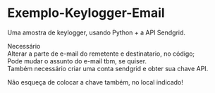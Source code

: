 # Exemplo-Keylogger-Email
Uma amostra de keylogger, usando Python + a API Sendgrid. <br>

Necessário <br>
Alterar a parte de e-mail do remetente e destinatario, no código; <br>
Pode mudar o assunto do e-mail tbm, se quiser.  <br> 
Também necessário criar uma conta sendgrid e obter sua chave API.

Não esqueça de colocar a chave também, no local indicado!
